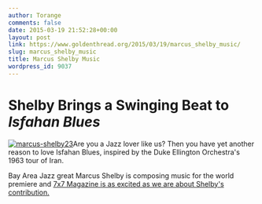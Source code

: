 ```yaml
---
author: Torange
comments: false
date: 2015-03-19 21:52:28+00:00
layout: post
link: https://www.goldenthread.org/2015/03/19/marcus_shelby_music/
slug: marcus_shelby_music
title: Marcus Shelby Music
wordpress_id: 9037
---
```


# **Shelby Brings a Swinging Beat to _Isfahan Blues_**


[![marcus-shelby23](/img/archive/2015/03/marcus-shelby23.jpg)](http://www.7x7.com/culture/african-american-shakespeare-companys-world-premiere-isfahan-blues)Are you a Jazz lover like us? Then you have yet another reason to love Isfahan Blues, inspired by the Duke Ellington Orchestra's 1963 tour of Iran.

Bay Area Jazz great Marcus Shelby is composing music for the world premiere and [7x7 Magazine is as excited as we are about Shelby's contribution.](http://www.7x7.com/culture/african-american-shakespeare-companys-world-premiere-isfahan-blues)
